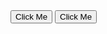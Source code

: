 <button class="md-button" onclick="document.getElementById('myModal').style.display='block'">
  Click Me
</button>

<div id="myModal" style="display:none; position:fixed; z-index:1000; left:0; top:0; width:100%; height:100%; background-color:rgba(0,0,0,0.5);">
  <div style="background-color:#fefefe; margin:15% auto; padding:20px; border:1px solid #888; width:80%; max-width:600px; border-radius:8px;">
    <span onclick="document.getElementById('myModal').style.display='none'" style="color:#aaa; float:right; font-size:28px; font-weight:bold; cursor:pointer;">&times;</span>
    <h2>How to use <code>ls</code> command</h2>
    <p>
        <center><img src="../images/aws.png" width="100"/></center>
        <br>
        This is a test system to check the popup. 
        It shouldt trigger a popup in the middle of the page
        Repeat the first cat a few more times, using the Up Arrow for convenience, and perhaps add a few more arbitrary echo commands, until your text document is so large that it won’t all fit in the terminal at once when you use cat to display it. In order to see the whole file we now need to use a different program, called a pager (because it displays your file one “page” at a time). The standard pager of old was called more, because it puts a line of text at the bottom of each page that says “–More–” to indicate that you haven’t read everything yet. These days there’s a far better pager that you should use instead: because it replaces more, the programmers decided to call it less
        <br>
        This is a test system to check the popup. 
        It shouldt trigger a popup in the middle of the page
        Repeat the first cat a few more times, using the Up Arrow for convenience, and perhaps add a few more arbitrary echo commands, until your text document is so large that it won’t all fit in the terminal at once when you use cat to display it. In order to see the whole file we now need to use a different program, called a pager (because it displays your file one “page” at a time). The standard pager of old was called more, because it puts a line of text at the bottom of each page that says “–More–” to indicate that you haven’t read everything yet. These days there’s a far better pager that you should use instead: because it replaces more, the programmers decided to call it less
        This is a test system to check the popup. 
        It shouldt trigger a popup in the middle of the page
        Repeat the first cat a few more times, using the Up Arrow for convenience, and perhaps add a few more arbitrary echo commands, until your text document is so large that it won’t all fit in the terminal at once when you use cat to display it. In order to see the whole file we now need to use a different program, called a pager (because it displays your file one “page” at a time). The standard pager of old was called more, because it puts a line of text at the bottom of each page that says “–More–” to indicate that you haven’t read everything yet. These days there’s a far better pager that you should use instead: because it replaces more, the programmers decided to call it less
    </p>
  </div>
</div>

<button class="md-button" onclick="document.getElementById('myModal-2').style.display='block'">
  Click Me
</button>

<div id="myModal-2" style="display:none; position:fixed; z-index:1000; left:0; top:0; width:100%; height:100%; background-color:rgba(0,0,0,0.5);">
  <div style="background-color:#fefefe; position:absolute; right:20px; top:50px; padding:20px; border:1px solid #888; width:400px; max-height:80vh; overflow-y:auto; border-radius:8px;">
    <span onclick="document.getElementById('myModal').style.display='none'" style="color:#aaa; float:right; font-size:28px; font-weight:bold; cursor:pointer;">&times;</span>
    <h2>Popup Content</h2>
    <p>Your content here...</p>
    <p>More content...</p>
    <p>
            This is a test system to check the popup. 
        It shouldt trigger a popup in the middle of the page
        Repeat the first cat a few more times, using the Up Arrow for convenience, and perhaps add a few more arbitrary echo commands, until your text document is so large that it won’t all fit in the terminal at once when you use cat to display it. In order to see the whole file we now need to use a different program, called a pager (because it displays your file one “page” at a time). The standard pager of old was called more, because it puts a line of text at the bottom of each page that says “–More–” to indicate that you haven’t read everything yet. These days there’s a far better pager that you should use instead: because it replaces more, the programmers decided to call it less
        This is a test system to check the popup. 
        It shouldt trigger a popup in the middle of the page
        Repeat the first cat a few more times, using the Up Arrow for convenience, and perhaps add a few more arbitrary echo commands, until your text document is so large that it won’t all fit in the terminal at once when you use cat to display it. In order to see the whole file we now need to use a different program, called a pager (because it displays your file one “page” at a time). The standard pager of old was called more, because it puts a line of text at the bottom of each page that says “–More–” to indicate that you haven’t read everything yet. These days there’s a far better pager that you should use instead: because it replaces more, the programmers decided to call it less
    </p>
  </div>
</div>